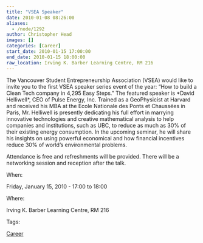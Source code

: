 ```yaml
---
title: "VSEA Speaker"
date: 2010-01-08 08:26:00
aliases:
  - /node/1292
author: Christopher Head
images: []
categories: [Career]
start_date: 2010-01-15 17:00:00
end_date: 2010-01-15 18:00:00
raw_location: Irving K. Barber Learning Centre, RM 216
---
```


The Vancouver Student Entrepreneurship Association (VSEA) would like to invite you to the first VSEA speaker series event of the year: “How to build a Clean Tech company in 4,295 Easy Steps.” The featured speaker is \*David Helliwell\*, CEO of Pulse Energy, Inc. Trained as a GeoPhysicist at Harvard and received his MBA at the Ecole Nationale des Ponts et Chaussées in Paris, Mr. Helliwell is presently dedicating his full effort in marrying innovative technologies and creative mathematical analysis to help companies and institutions, such as UBC, to reduce as much as 30% of their existing energy consumption. In the upcoming seminar, he will share his insights on using powerful economical and how financial incentives reduce 30% of world’s environmental problems.

Attendance is free and refreshments will be provided. There will be a networking session and reception after the talk.

When: 

Friday, January 15, 2010 - 17:00 to 18:00

Where: 

Irving K. Barber Learning Centre, RM 216

Tags: 

[Career](/career)
